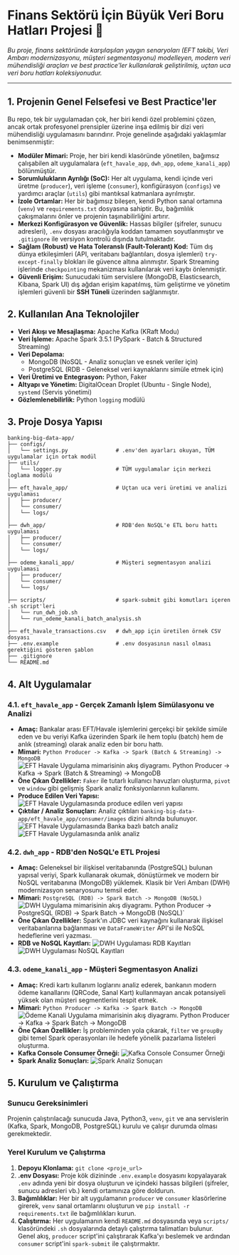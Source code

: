 # Finans Sektörü İçin Büyük Veri Boru Hatları Projesi 🏦

*Bu proje, finans sektöründe karşılaşılan yaygın senaryoları (EFT takibi, Veri Ambarı modernizasyonu, müşteri segmentasyonu) modelleyen, modern veri mühendisliği araçları ve best practice'ler kullanılarak geliştirilmiş, uçtan uca veri boru hatları koleksiyonudur.*

-----

## 1\. Projenin Genel Felsefesi ve Best Practice'ler

Bu repo, tek bir uygulamadan çok, her biri kendi özel problemini çözen, ancak ortak profesyonel prensipler üzerine inşa edilmiş bir dizi veri mühendisliği uygulamasını barındırır. Proje genelinde aşağıdaki yaklaşımlar benimsenmiştir:

  * **Modüler Mimari:** Proje, her biri kendi klasöründe yönetilen, bağımsız çalışabilen alt uygulamalara (`eft_havale_app`, `dwh_app`, `odeme_kanali_app`) bölünmüştür.
  * **Sorumlulukların Ayrılığı (SoC):** Her alt uygulama, kendi içinde veri üretme (`producer`), veri işleme (`consumer`), konfigürasyon (`configs`) ve yardımcı araçlar (`utils`) gibi mantıksal katmanlara ayrılmıştır.
  * **İzole Ortamlar:** Her bir bağımsız bileşen, kendi Python sanal ortamına (`venv`) ve `requirements.txt` dosyasına sahiptir. Bu, bağımlılık çakışmalarını önler ve projenin taşınabilirliğini artırır.
  * **Merkezi Konfigürasyon ve Güvenlik:** Hassas bilgiler (şifreler, sunucu adresleri), `.env` dosyası aracılığıyla koddan tamamen soyutlanmıştır ve `.gitignore` ile versiyon kontrolü dışında tutulmaktadır.
  * **Sağlam (Robust) ve Hata Toleranslı (Fault-Tolerant) Kod:** Tüm dış dünya etkileşimleri (API, veritabanı bağlantıları, dosya işlemleri) `try-except-finally` blokları ile güvence altına alınmıştır. Spark Streaming işlerinde `checkpointing` mekanizması kullanılarak veri kaybı önlenmiştir.
  * **Güvenli Erişim:** Sunucudaki tüm servislere (MongoDB, Elasticsearch, Kibana, Spark UI) dış ağdan erişim kapatılmış, tüm geliştirme ve yönetim işlemleri güvenli bir **SSH Tüneli** üzerinden sağlanmıştır.

## 2\. Kullanılan Ana Teknolojiler

  * **Veri Akışı ve Mesajlaşma:** Apache Kafka (KRaft Modu)
  * **Veri İşleme:** Apache Spark 3.5.1 (PySpark - Batch & Structured Streaming)
  * **Veri Depolama:**
      * MongoDB (NoSQL - Analiz sonuçları ve esnek veriler için)
      * PostgreSQL (RDB - Geleneksel veri kaynaklarını simüle etmek için)
  * **Veri Üretimi ve Entegrasyon:** Python, Faker
  * **Altyapı ve Yönetim:** DigitalOcean Droplet (Ubuntu - Single Node), `systemd` (Servis yönetimi)
  * **Gözlemlenebilirlik:** Python `logging` modülü

## 3\. Proje Dosya Yapısı

```
banking-big-data-app/
├── configs/
│   └── settings.py               # .env'den ayarları okuyan, TÜM uygulamalar için ortak modül
├── utils/
│   └── logger.py                 # TÜM uygulamalar için merkezi loglama modülü
│
├── eft_havale_app/               # Uçtan uca veri üretimi ve analizi uygulaması
│   ├── producer/
│   └── consumer/
│   └── logs/
│
├── dwh_app/                      # RDB'den NoSQL'e ETL boru hattı uygulaması
│   ├── producer/
│   └── consumer/
│   └── logs/
│
├── odeme_kanali_app/             # Müşteri segmentasyon analizi uygulaması
│   ├── producer/
│   └── consumer/
│   └── logs/
│
├── scripts/                      # spark-submit gibi komutları içeren .sh script'leri
│   └── run_dwh_job.sh
│   └── run_odeme_kanali_batch_analysis.sh
│
├── eft_havale_transactions.csv   # dwh_app için üretilen örnek CSV dosyası
├── .env.example                  # .env dosyasının nasıl olması gerektiğini gösteren şablon
├── .gitignore
└── README.md
```

## 4\. Alt Uygulamalar

### 4.1. `eft_havale_app` - Gerçek Zamanlı İşlem Simülasyonu ve Analizi

  * **Amaç:** Bankalar arası EFT/Havale işlemlerini gerçekçi bir şekilde simüle eden ve bu veriyi Kafka üzerinden Spark ile hem toplu (batch) hem de anlık (streaming) olarak analiz eden bir boru hattı.
  * **Mimari:** `Python Producer -> Kafka -> Spark (Batch & Streaming) -> MongoDB` ![EFT Havale Uygulama mimarisinin akış diyagramı. `Python Producer -> Kafka -> Spark (Batch & Streaming) -> MongoDB` ](eft_havale_app/images/flow.svg)
  * **Öne Çıkan Özellikler:** `Faker` ile tutarlı kullanıcı havuzları oluşturma, `pivot` ve `window` gibi gelişmiş Spark analiz fonksiyonlarının kullanımı.
  * **Produce Edilen Veri Yapısı:** ![EFT Havale Uygulamasında produce edilen veri yapısı](eft_havale_app/producer/images/produced_data_example.png)
  * **Çıktılar / Analiz Sonuçları:** Analiz çıktıları `banking-big-data-app/eft_havale_app/consumer/images` dizini altında bulunuyor. ![EFT Havale Uygulamasında Banka bazlı batch analiz ](eft_havale_app/consumer/images/batch_analysis_mongo_output_1.png) ![EFT Havale Uygulamasında anlık analiz ](eft_havale_app/consumer/images/real_time_analysis_output.png)


### 4.2. `dwh_app` - RDB'den NoSQL'e ETL Projesi

  * **Amaç:** Geleneksel bir ilişkisel veritabanında (PostgreSQL) bulunan yapısal veriyi, Spark kullanarak okumak, dönüştürmek ve modern bir NoSQL veritabanına (MongoDB) yüklemek. Klasik bir Veri Ambarı (DWH) modernizasyon senaryosunu temsil eder.
  * **Mimari:** `PostgreSQL (RDB) -> Spark Batch -> MongoDB (NoSQL)` ![DWH Uygulama mimarisinin akış diyagramı. `Python Producer -> `PostgreSQL (RDB) -> Spark Batch -> MongoDB (NoSQL)` ](dwh_app/images/flow.svg)
  * **Öne Çıkan Özellikler:** Spark'ın JDBC veri kaynağını kullanarak ilişkisel veritabanlarına bağlanması ve `DataFrameWriter` API'si ile NoSQL hedeflerine veri yazması.
  * **RDB ve NoSQL Kayıtları:** ![DWH Uygulaması RDB Kayıtları](dwh_app/consumer/images/postgresql_transactions_table.png) ![DWH Uygulaması NoSQL Kayıtları ](dwh_app/consumer/images/mongodb_transactions_collection.png)

### 4.3. `odeme_kanali_app` - Müşteri Segmentasyon Analizi

  * **Amaç:** Kredi kartı kullanım loglarını analiz ederek, bankanın modern ödeme kanallarını (QRCode, Sanal Kart) kullanmayan ancak potansiyeli yüksek olan müşteri segmentlerini tespit etmek.
  * **Mimari:** `Python Producer -> Kafka -> Spark Batch -> MongoDB` ![Ödeme Kanali Uygulama mimarisinin akış diyagramı. `Python Producer -> Kafka -> Spark Batch -> MongoDB` ](odeme_kanali_app/images/flow.svg)
  * **Öne Çıkan Özellikler:** İş probleminden yola çıkarak, `filter` ve `groupBy` gibi temel Spark operasyonları ile hedefe yönelik pazarlama listeleri oluşturma.
  * **Kafka Console Consumer Örneği:** ![Kafka Console Consumer Örneği](odeme_kanali_app/images/producer_outputs.gif)
  * **Spark Analiz Sonuçları:** ![Spark Analiz Sonuçarı](odeme_kanali_app/images/spark_analysis_outputs.png)

## 5\. Kurulum ve Çalıştırma

### Sunucu Gereksinimleri

Projenin çalıştırılacağı sunucuda Java, Python3, `venv`, `git` ve ana servislerin (Kafka, Spark, MongoDB, PostgreSQL) kurulu ve çalışır durumda olması gerekmektedir.

### Yerel Kurulum ve Çalıştırma

1.  **Depoyu Klonlama:** `git clone <proje_url>`
2.  **.env Dosyası:** Proje kök dizininde `.env.example` dosyasını kopyalayarak `.env` adında yeni bir dosya oluşturun ve içindeki hassas bilgileri (şifreler, sunucu adresleri vb.) kendi ortamınıza göre doldurun.
3.  **Bağımlılıklar:** Her bir alt uygulamanın `producer` ve `consumer` klasörlerine girerek, `venv` sanal ortamlarını oluşturun ve `pip install -r requirements.txt` ile bağımlılıkları kurun.
4.  **Çalıştırma:** Her uygulamanın kendi `README.md` dosyasında veya `scripts/` klasöründeki `.sh` dosyalarında detaylı çalıştırma talimatları bulunur. Genel akış, `producer` script'ini çalıştırarak Kafka'yı beslemek ve ardından `consumer` script'ini `spark-submit` ile çalıştırmaktır.
